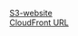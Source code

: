 <a href="http://myshop-cloudfront.s3-website-eu-west-1.amazonaws.com/" target="_blank">S3-website</a> <br>
<a href="https://d21o5e16394aak.cloudfront.net/" target="_blank">CloudFront URL</a>
